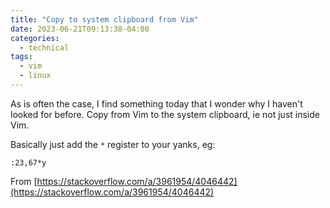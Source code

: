 ```yaml
---
title: "Copy to system clipboard from Vim"
date: 2023-06-21T09:13:38-04:00
categories:
  - technical
tags:
  - vim
  - linux
---
```

As is often the case, I find something today that I wonder why I haven't looked for before. Copy from Vim to the system clipboard, ie not just inside Vim.

Basically just add the `*` register to your yanks, eg:
```
:23,67*y
```
From [https://stackoverflow.com/a/3961954/4046442](https://stackoverflow.com/a/3961954/4046442)

